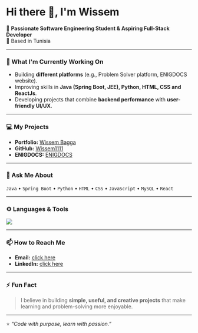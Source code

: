 # Hi there 👋, I'm Wissem  

🎯 **Passionate Software Engineering Student & Aspiring Full-Stack Developer**  
📍 Based in Tunisia  

---

### 🔭 What I'm Currently Working On
- Building **different platforms** (e.g., Problem Solver platform, ENIGDOCS website).  
- Improving skills in **Java (Spring Boot, JEE), Python, HTML, CSS and ReactJs**.  
- Developing projects that combine **backend performance** with **user-friendly UI/UX**.  

---

### 💻 My Projects  
- **Portfolio:** [Wissem Bagga](https://wissembagga.vercel.app/)  
- **GitHub:** [Wissem1111](https://github.com/Wissem1111)  
- **ENIGDOCS:** [ENIGDOCS](https://enigdocs.onrender.com)  

---

### 💬 Ask Me About  
`Java` • `Spring Boot` • `Python` • `HTML` • `CSS` • `JavaScript` • `MySQL` • `React`  

---

### ⚙️ Languages & Tools
<p>
<img src="https://skillicons.dev/icons?i=java,spring,python,js,react,html,css,bootstrap,git,github,linux,mysql" />
</p>

---

### 📫 How to Reach Me
- **Email:**  [click here](wissem.bagga@gmail.com)  
- **LinkedIn:** [click here](https://enigdocs.onrender.com)   

---

### ⚡ Fun Fact
> I believe in building **simple, useful, and creative projects** that make learning and problem-solving more enjoyable.

---

⭐ _“Code with purpose, learn with passion.”_
